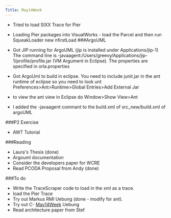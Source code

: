 ```yaml
---
Title: May14Week
---
```



-  Tried to load SIXX Trace for Pier
-  Loading Pier packages into VisualWorks - load the Parcel and then run SqueakLoader new nfirstLoad
###ArgoUML

-  Got JIP running for ArgoUML (jip is installed under Applications/jip-1)
The command line is -javaagent:/Users/greevy/Applications/jip-1/profile/profile.jar (VM Argument in Eclipse).
The properties are specified in orla.properties


-  Got ArgoUml to build in eclipse. You need to include junit.jar in the ant runtime of eclipse
   so you need to look unt Preferences>Ant>Runtime>Global Entries>Add External Jar

-  to view the ant view in Eclipse do Window>Show View>Ant


-  I added the -javaagent commant to the build.xml of src_new/build.xml of argoUML

###P2 Exercise 

-  AWT Tutorial

###Reading

-  Laura's Thesis (done)
-  Argouml documentation
-  Consider the developers paper for WCRE
-  Read PCODA Proposal from Andy (done)

###To do

-  Write the TraceScraper code to load in the xml as a trace.
-  load the Pier Trace
-  Try out Markus RMI Uebung (done - modify for ant).
-  Try out C- [May14Week](%base_url%/wiki/alumni/orlagreevy/todo/may14week) Uebung
-  Read architecture paper from Stef
